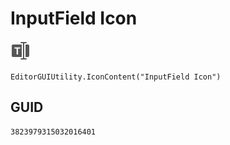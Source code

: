 # InputField Icon
![](/img/InputField%20Icon.png)

``` CSharp
EditorGUIUtility.IconContent("InputField Icon")
```
## GUID
```
3823979315032016401
```
